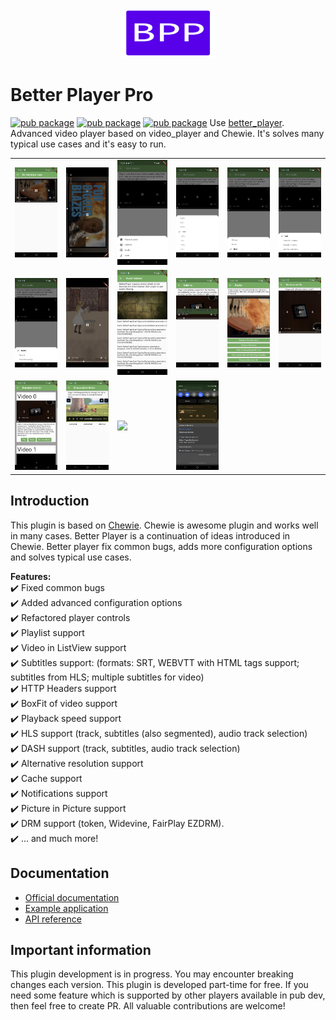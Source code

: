 <p align="center">
<img src="https://raw.githubusercontent.com/PuzzleTakX/better_player_pro/refs/heads/master/media/logo.png" width="150"height="80">
</p>


# Better Player Pro
[![pub package](https://img.shields.io/pub/v/better_player.svg)](https://pub.dartlang.org/packages/better_player_pro)
[![pub package](https://img.shields.io/github/license/puzzletakx/better_player_pro.svg?style=flat)](https://github.com/puzzletakx/better_player_pro)
[![pub package](https://img.shields.io/badge/platform-flutter-blue.svg)](https://github.com/puzzletakx/better_player_pro)
Use [better_player](https://pub.dev/packages/better_player). 
Advanced video player based on video_player and Chewie. It's solves many typical use cases and it's easy to run.

<table>
   <tr>
      <td>
         <img width="250px" src="https://raw.githubusercontent.com/puzzletakx/better_player_pro/master/media/1.png">
      </td>
      <td>
         <img width="250px" src="https://raw.githubusercontent.com/puzzletakx/better_player_pro/master/media/2.png">
      </td>
      <td>
         <img width="250px" src="https://raw.githubusercontent.com/puzzletakx/better_player_pro/master/media/3.png">
      </td>
      <td>
         <img width="250px" src="https://raw.githubusercontent.com/puzzletakx/better_player_pro/master/media/4.png">
      </td>
      <td>
         <img width="250px" src="https://raw.githubusercontent.com/puzzletakx/better_player_pro/master/media/5.png">
      </td>
      <td>
         <img width="250px" src="https://raw.githubusercontent.com/puzzletakx/better_player_pro/master/media/6.png">
      </td>
   </tr>
   <tr>
      <td>
         <img width="250px" src="https://raw.githubusercontent.com/puzzletakx/better_player_pro/master/media/7.png">
      </td>
      <td>
         <img width="250px" src="https://raw.githubusercontent.com/puzzletakx/better_player_pro/master/media/8.png">
      </td>
      <td>
         <img width="250px" src="https://raw.githubusercontent.com/puzzletakx/better_player_pro/master/media/9.png">
      </td>
      <td>
         <img width="250px" src="https://raw.githubusercontent.com/puzzletakx/better_player_pro/master/media/10.png">
      </td>
      <td>
         <img width="250px" src="https://raw.githubusercontent.com/puzzletakx/better_player_pro/master/media/11.png">
      </td>
      <td>
         <img width="250px" src="https://raw.githubusercontent.com/puzzletakx/better_player_pro/master/media/12.png">
      </td>
   </tr>
   <tr>
      <td>
         <img width="250px" src="https://raw.githubusercontent.com/puzzletakx/better_player_pro/master/media/13.png">
      </td>
      <td>
         <img width="250px" src="https://raw.githubusercontent.com/puzzletakx/better_player_pro/master/media/14.png">
      </td>
      <td>
         <img width="250px" src="https://raw.githubusercontent.com/puzzletakx/better_player_pro/master/media/15.png">
      </td>
      <td>
         <img width="250px" src="https://raw.githubusercontent.com/puzzletakx/better_player_pro/master/media/16.png">
      </td>
    </tr>	
</table>

## Introduction
This plugin is based on [Chewie](https://github.com/brianegan/chewie). Chewie is awesome plugin and works well in many cases. Better Player is a continuation of ideas introduced in Chewie. Better player fix common bugs, adds more configuration options and solves typical use cases. 

**Features:**  
✔️ Fixed common bugs  
✔️ Added advanced configuration options  
✔️ Refactored player controls  
✔️ Playlist support  
✔️ Video in ListView support  
✔️ Subtitles support: (formats: SRT, WEBVTT with HTML tags support; subtitles from HLS; multiple subtitles for video)  
✔️ HTTP Headers support  
✔️ BoxFit of video support  
✔️ Playback speed support  
✔️ HLS support (track, subtitles (also segmented), audio track selection)  
✔️ DASH support (track, subtitles, audio track selection)     
✔️ Alternative resolution support  
✔️ Cache support  
✔️ Notifications support  
✔️ Picture in Picture support     
✔️ DRM support (token, Widevine, FairPlay EZDRM).    
✔️ ... and much more!  


## Documentation
* [Official documentation](https://puzzletakx.github.io/better_player_pro/)
* [Example application](https://github.com/puzzletakx/better_player_pro/tree/master/example)
* [API reference](https://pub.dev/documentation/better_player/latest/better_player/better_player-library.html)


## Important information
This plugin development is in progress. You may encounter breaking changes each version. This plugin is developed part-time for free. If you need
some feature which is supported by other players available in pub dev, then feel free to create PR. All valuable contributions are welcome!


